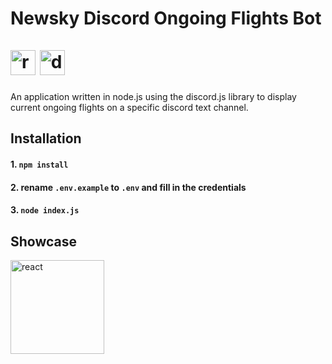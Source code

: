 # Newsky Discord Ongoing Flights Bot<br><br><img src="https://cdn.jsdelivr.net/gh/devicons/devicon@latest/icons/react/react-original-wordmark.svg" alt="react" height="40"/> <img src="https://avatars.githubusercontent.com/u/26492485?s=200&v=4" alt="discordjs" height="40"/>

An application written in node.js using the discord.js library to display current ongoing flights on a specific discord text channel.

## Installation
#### 1. `npm install`
#### 2. rename `.env.example` to `.env` and fill in the credentials
#### 3. `node index.js`

## Showcase
<img src="https://i.imgur.com/Vh9GJ0I.png" alt="react" height="150"/>

